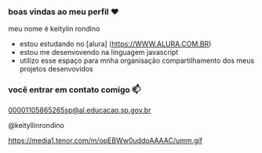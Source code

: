 ### boas vindas ao meu perfil ❤

meu nome é keitylin rondino 

- estou estudando no [alura] (https://WWW.ALURA.COM.BR)
- estou me desenvovendo na linguagem javascript
- utilizo esse espaço para mnha organisação compartilhamento dos meus projetos desenvovidos

### você entrar em contato comigo 📫 

00001105865265sp@al.educacao.sp.gov.br

@keityllinrondino

https://media1.tenor.com/m/opEBWw0uddoAAAAC/umm.gif







































